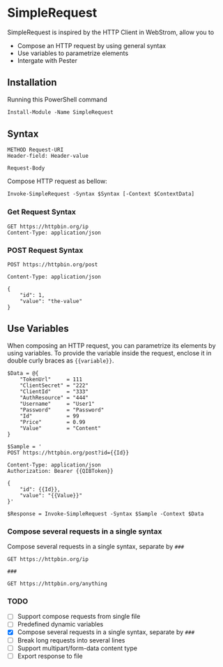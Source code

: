 SimpleRequest
=============
SimpleRequest is inspired by the HTTP Client in WebStrom, allow you to

- Compose an HTTP request by using general syntax
- Use variables to parametrize elements
- Intergate with Pester


## Installation

Running this PowerShell command

```ps
Install-Module -Name SimpleRequest	
```


## Syntax

```
METHOD Request-URI
Header-field: Header-value

Request-Body
```

Compose HTTP request as bellow:
```ps
Invoke-SimpleRequest -Syntax $Syntax [-Context $ContextData]
```

### Get Request Syntax
```
GET https://httpbin.org/ip
Content-Type: application/json 
```

### POST Request Syntax
```
POST https://httpbin.org/post

Content-Type: application/json

{
    "id": 1,
    "value": "the-value"
}
```


## Use Variables

When composing an HTTP request, you can parametrize its elements by using variables. To provide the variable inside the request, enclose it in double curly braces as `{{variable}}`. 

```PS
$Data = @{
    "TokenUrl"     = 111
    "ClientSecret" = "222"
    "ClientId"     = "333"
    "AuthResource" = "444"
    "Username"     = "User1"
    "Password"     = "Password"
    "Id"           = 99
    "Price"        = 0.99
    "Value"        = "Content"
}

$Sample = '
POST https://httpbin.org/post?id={{Id}}

Content-Type: application/json
Authorization: Bearer {{QIBToken}}

{
    "id": {{Id}},
    "value": "{{Value}}"
}'

$Response = Invoke-SimpleRequest -Syntax $Sample -Context $Data
```

### Compose several requests in a single syntax
Compose several requests in a single syntax, separate by `###`
```
GET https://httpbin.org/ip

### 

GET https://httpbin.org/anything
```

### TODO

- [ ] Support compose requests from single file
- [ ] Predefined dynamic variables
- [x] Compose several requests in a single syntax, separate by `###`
- [ ] Break long requests into several lines
- [ ] Support multipart/form-data content type
- [ ] Export response to file